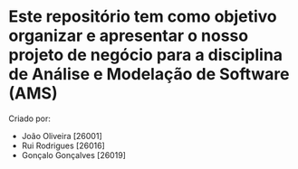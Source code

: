 # Este repositório tem como objetivo organizar e apresentar o nosso projeto de negócio para a disciplina de Análise e Modelação de Software (AMS)
Criado por:
* João Oliveira [26001]
* Rui Rodrigues [26016]
* Gonçalo Gonçalves [26019]
